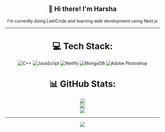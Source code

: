 <div align="center">

<h2>👋 <span style="display:inline-block; animation: wave 2s infinite;">Hi there!</span> I'm Harsha</h2>

<p>I'm currently doing LeetCode and learning web development using Next.js</p>

---

# 💻 Tech Stack:
![C++](https://img.shields.io/badge/c++-%2300599C.svg?style=flat-square&logo=c%2B%2B&logoColor=white)
![JavaScript](https://img.shields.io/badge/javascript-%23323330.svg?style=flat-square&logo=javascript&logoColor=%23F7DF1E)
![Netlify](https://img.shields.io/badge/netlify-%23000000.svg?style=flat-square&logo=netlify&logoColor=#00C7B7)
![MongoDB](https://img.shields.io/badge/MongoDB-%234ea94b.svg?style=flat-square&logo=mongodb&logoColor=white)
![Adobe Photoshop](https://img.shields.io/badge/adobe%20photoshop-%2331A8FF.svg?style=flat-square&logo=adobe%20photoshop&logoColor=white)

# 📊 GitHub Stats:
![](https://github-readme-stats.vercel.app/api?username=harsha007009&theme=aura&hide_border=true&include_all_commits=false&count_private=false)<br/>
![](https://nirzak-streak-stats.vercel.app/?user=harsha007009&theme=aura&hide_border=true)<br/>
![](https://github-readme-stats.vercel.app/api/top-langs/?username=harsha007009&theme=aura&hide_border=true&include_all_commits=false&count_private=false&layout=compact)

---

[![](https://visitcount.itsvg.in/api?id=harsha007009&icon=9&color=7)](https://visitcount.itsvg.in)

<!-- Proudly created with GPRM ( https://gprm.itsvg.in ) -->

</div>
